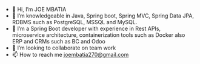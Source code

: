 - 👋 Hi, I’m JOE MBATIA
- 👀 I’m knowledgeable in Java, Spring boot, Spring MVC, Spring Data JPA, RDBMS such as PostgreSQL, MSSQL and MySQL. 
- 🌱 I’m a Spring Boot developer with experience in Rest APIs, microservice architecture, containerization tools such as Docker also ERP and CRMs such as BC and Odoo
- 💞️ I’m looking to collaborate on team work 
- 📫 How to reach me joembatia270@gmail.com

<!---
JOEMBATIA/JOEMBATIA is a ✨ special ✨ repository because its `README.md` (this file) appears on your GitHub profile.
You can click the Preview link to take a look at your changes.
--->
